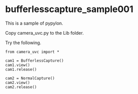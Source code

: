 # bufferlesscapture_sample001

This is a sample of pypylon.

Copy camera_uvc.py to the Lib folder.

Try the following.

```
from camera_uvc import *

cam1 = BufferlessCapture()
cam1.view()
cam1.release()

cam2 = NormalCapture()
cam2.view()
cam2.release()
```
